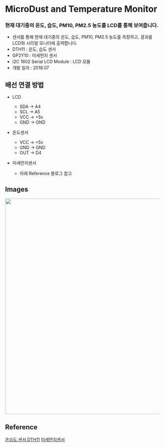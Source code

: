 # MicroDust and Temperature Monitor

### 현재 대기중의 온도, 습도, PM10, PM2.5 농도를 LCD를 통해 보여줍니다.
- 센서를 통해 현재 대기중의 온도, 습도, PM10, PM2.5 농도를 측정하고, 결과를 LCD와 시리얼 모니터에 출력합니다.
- DTH11 : 온도, 습도 센서
- GP2Y10 : 미세먼지 센서
- I2C 1602 Serial LCD Module : LCD 모듈
- 개발 일자 : 2018.07

## 배선 연결 방법
- LCD
  - SDA -> A4
  - SCL -> A5
  - VCC -> +5v
  - GND -> GND

- 온도센서
  - VCC -> +5v
  - GND -> GND
  - OUT -> D4

- 미세먼지센서
  - 아래 Reference 블로그 참고

## Images
<img src="https://github.com/ehn1225/Projects/assets/5174517/43ad7e83-2cca-4817-8af8-141076597695" width="700"/>

## Reference
[온습도 센서 DTH11](http://deneb21.tistory.com/207)
[미세먼지센서](https://m.blog.naver.com/dokkosam/221038484240)